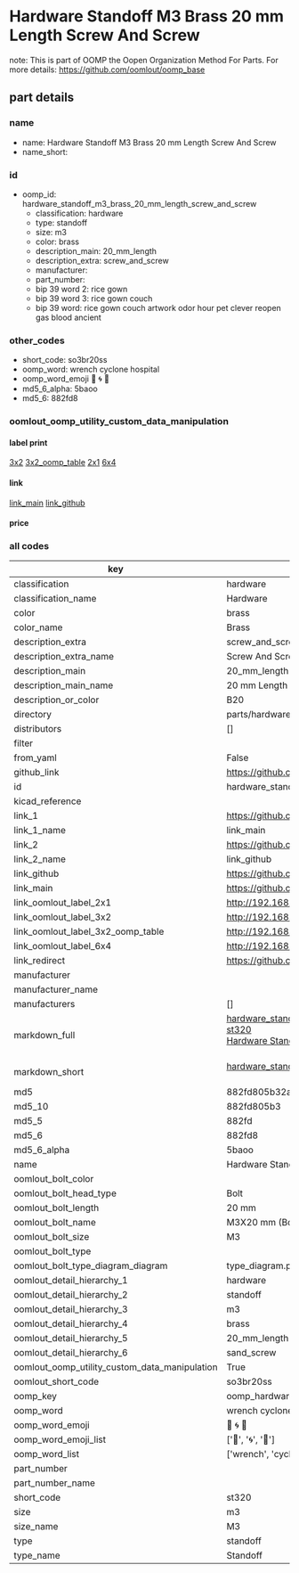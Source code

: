 # Hardware Standoff M3 Brass 20 mm Length Screw And Screw  

note: This is part of OOMP the Oopen Organization Method For Parts. For more details: https://github.com/oomlout/oomp_base

##  part details
  







### name
* name: Hardware Standoff M3 Brass 20 mm Length Screw And Screw
* name_short: 
### id
* oomp_id: hardware_standoff_m3_brass_20_mm_length_screw_and_screw
  * classification: hardware
  * type: standoff
  * size: m3
  * color: brass
  * description_main: 20_mm_length
  * description_extra: screw_and_screw
  * manufacturer: 
  * part_number: 
  * bip 39 word 2: rice gown
  * bip 39 word 3: rice gown couch
  * bip 39 word: rice gown couch artwork odor hour pet clever reopen gas blood ancient

### other_codes
* short_code: so3br20ss
* oomp_word: wrench cyclone hospital
* oomp_word_emoji :wrench: :cyclone: :hospital:
* md5_6_alpha: 5baoo
* md5_6: 882fd8






### oomlout_oomp_utility_custom_data_manipulation
#### label print
[3x2](http://192.168.1.245:1112/?label=oomp%205baoo)
[3x2_oomp_table](http://192.168.1.108:1112/?label=oomp%205baoo)
[2x1](http://192.168.1.242:1112/?label=oomp%205baoo)
[6x4](http://192.168.1.55:1112/?label=oomp%205baoo)    

#### link

[link_main](https://github.com/oomlout/oomlout_oomp_version_1_messy/tree/main/parts/hardware_standoff_m3_brass_20_mm_length_screw_and_screw) [link_github](https://github.com/oomlout/oomlout_oomp_version_1_messy/tree/main/parts/hardware_standoff_m3_brass_20_mm_length_screw_and_screw)                             

#### price







### all codes 
| key | value |  
| --- | --- |  
| classification | hardware |  
| classification_name | Hardware |  
| color | brass |  
| color_name | Brass |  
| description_extra | screw_and_screw |  
| description_extra_name | Screw And Screw |  
| description_main | 20_mm_length |  
| description_main_name | 20 mm Length |  
| description_or_color | B20 |  
| directory | parts/hardware_standoff_m3_brass_20_mm_length_screw_and_screw |  
| distributors | [] |  
| filter |  |  
| from_yaml | False |  
| github_link | https://github.com/oomlout/oomlout_oomp_part_src/tree/main/parts/hardware_standoff_m3_brass_20_mm_length_screw_and_screw |  
| id | hardware_standoff_m3_brass_20_mm_length_screw_and_screw |  
| kicad_reference |  |  
| link_1 | https://github.com/oomlout/oomlout_oomp_version_1_messy/tree/main/parts/hardware_standoff_m3_brass_20_mm_length_screw_and_screw |  
| link_1_name | link_main |  
| link_2 | https://github.com/oomlout/oomlout_oomp_version_1_messy/tree/main/parts/hardware_standoff_m3_brass_20_mm_length_screw_and_screw |  
| link_2_name | link_github |  
| link_github | https://github.com/oomlout/oomlout_oomp_version_1_messy/tree/main/parts/hardware_standoff_m3_brass_20_mm_length_screw_and_screw |  
| link_main | https://github.com/oomlout/oomlout_oomp_version_1_messy/tree/main/parts/hardware_standoff_m3_brass_20_mm_length_screw_and_screw |  
| link_oomlout_label_2x1 | http://192.168.1.242:1112/?label=oomp%205baoo |  
| link_oomlout_label_3x2 | http://192.168.1.245:1112/?label=oomp%205baoo |  
| link_oomlout_label_3x2_oomp_table | http://192.168.1.108:1112/?label=oomp%205baoo |  
| link_oomlout_label_6x4 | http://192.168.1.55:1112/?label=oomp%205baoo |  
| link_redirect | https://github.com/oomlout/oomlout_oomp_version_1_messy/tree/main/parts/hardware_standoff_m3_brass_20_mm_length_screw_and_screw |  
| manufacturer |  |  
| manufacturer_name |  |  
| manufacturers | [] |  
| markdown_full | [hardware_standoff_m3_brass_20_mm_length_screw_and_screw](none)<br>[st320](none)<br>[Hardware Standoff M3 Brass 20 Mm Length Screw And Screw](none)<br><br> |  
| markdown_short | [hardware_standoff_m3_brass_20_mm_length_screw_and_screw](none)<br><br> |  
| md5 | 882fd805b32a946db94c90d261d94dc9 |  
| md5_10 | 882fd805b3 |  
| md5_5 | 882fd |  
| md5_6 | 882fd8 |  
| md5_6_alpha | 5baoo |  
| name | Hardware Standoff M3 Brass 20 mm Length Screw And Screw |  
| oomlout_bolt_color |  |  
| oomlout_bolt_head_type | Bolt |  
| oomlout_bolt_length | 20 mm |  
| oomlout_bolt_name |  M3X20 mm  (Bolt) |  
| oomlout_bolt_size | M3 |  
| oomlout_bolt_type |  |  
| oomlout_bolt_type_diagram_diagram | type_diagram.png |  
| oomlout_detail_hierarchy_1 | hardware |  
| oomlout_detail_hierarchy_2 | standoff |  
| oomlout_detail_hierarchy_3 | m3 |  
| oomlout_detail_hierarchy_4 | brass |  
| oomlout_detail_hierarchy_5 | 20_mm_length |  
| oomlout_detail_hierarchy_6 | sand_screw |  
| oomlout_oomp_utility_custom_data_manipulation | True |  
| oomlout_short_code | so3br20ss |  
| oomp_key | oomp_hardware_standoff_m3_brass_20_mm_length_screw_and_screw |  
| oomp_word | wrench cyclone hospital |  
| oomp_word_emoji | :wrench: :cyclone: :hospital: |  
| oomp_word_emoji_list | [':wrench:', ':cyclone:', ':hospital:'] |  
| oomp_word_list | ['wrench', 'cyclone', 'hospital'] |  
| part_number |  |  
| part_number_name |  |  
| short_code | st320 |  
| size | m3 |  
| size_name | M3 |  
| type | standoff |  
| type_name | Standoff |  
